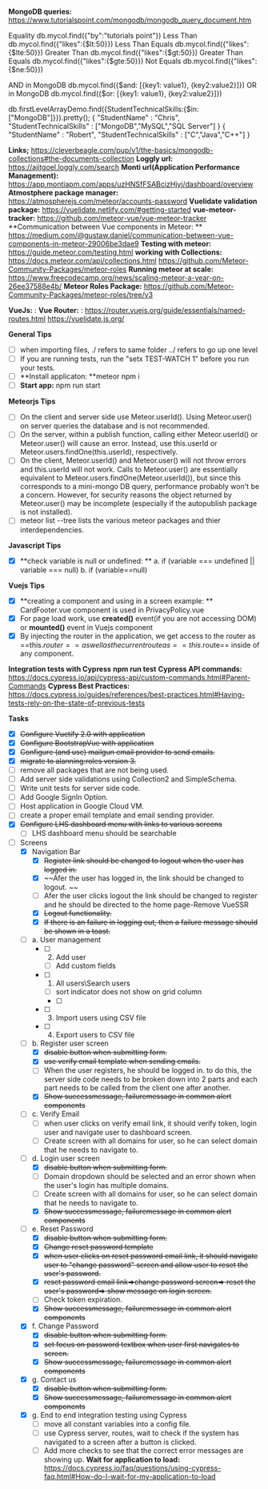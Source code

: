 
**MongoDB queries:** https://www.tutorialspoint.com/mongodb/mongodb_query_document.htm

Equality	        db.mycol.find({"by":"tutorials point"})
Less Than	        db.mycol.find({"likes":{$lt:50}})
Less Than Equals	db.mycol.find({"likes":{$lte:50}})
Greater Than	    db.mycol.find({"likes":{$gt:50}})
Greater Than Equals	db.mycol.find({"likes":{$gte:50}})
Not Equals          db.mycol.find({"likes":{$ne:50}})

AND in MongoDB      db.mycol.find({$and: [{key1: value1}, {key2:value2}]})
OR in MongoDB      db.mycol.find({$or: [{key1: value1}, {key2:value2}]})   

db.firstLevelArrayDemo.find({StudentTechnicalSkills:{$in:["MongoDB"]}}).pretty();
{
   "StudentName" : "Chris",
   "StudentTechnicalSkills" : ["MongoDB","MySQL","SQL Server"]
}
{
   "StudentName" : "Robert",
   "StudentTechnicalSkills" : ["C","Java","C++"]
}

**Links;**
https://cleverbeagle.com/pup/v1/the-basics/mongodb-collections#the-documents-collection
**Loggly url:** https://ajitgoel.loggly.com/search
**Monti url(Application Performance Management):** https://app.montiapm.com/apps/uzHNSfFSABcizHjyj/dashboard/overview
**Atmostphere package manager:** https://atmospherejs.com/meteor/accounts-password
**Vuelidate validation package:** https://vuelidate.netlify.com/#getting-started
**vue-meteor-tracker:** https://github.com/meteor-vue/vue-meteor-tracker
**Communication between Vue components in Meteor: ** https://medium.com/@gustaw.daniel/communication-between-vue-components-in-meteor-29006be3dae9
**Testing with meteor:** https://guide.meteor.com/testing.html
**working with Collections:** https://docs.meteor.com/api/collections.html
https://github.com/Meteor-Community-Packages/meteor-roles
**Running meteor at scale:** https://www.freecodecamp.org/news/scaling-meteor-a-year-on-26ee37588e4b/
**Meteor Roles Package:** https://github.com/Meteor-Community-Packages/meteor-roles/tree/v3

**VueJs:** : **Vue Router:** : https://router.vuejs.org/guide/essentials/named-routes.html
https://vuelidate.js.org/

**General Tips**
- [ ] when importing files,
   ./ refers to same folder
   ../ refers to go up one level
- [ ] If you are running tests, run the "setx TEST-WATCH 1" before you run your tests. 
- [ ] **Install applicaton: **meteor npm i
- [ ] **Start app:** npm run start

**Meteorjs Tips**
- [ ] On the client and server side use Meteor.userId(). Using Meteor.user() on server queries the database and is not recommended.
- [ ] On the server, within a publish function, calling either Meteor.userId() or Meteor.user() will cause an error. Instead, use this.userId or Meteor.users.findOne(this.userId), respectively.
- [ ] On the client, Meteor.userId() and Meteor.user() will not throw errors and this.userId will not work. Calls to Meteor.user() are essentially equivalent to Meteor.users.findOne(Meteor.userId()), but since this corresponds to a mini-mongo DB query, performance probably won't be a concern. However, for security reasons the object returned by Meteor.user() may be incomplete (especially if the autopublish package is not installed).
- [ ] meteor list --tree lists the various meteor packages and thier interdependencies. 

**Javascript Tips**
- [x] **check variable is null or undefined: **
a. if (variable === undefined || variable === null) 
b. if (variable==null) 

**Vuejs Tips**
- [x] **creating a component and using in a screen example: ** CardFooter.vue component is used in PrivacyPolicy.vue
- [x] For page load work, use **created()** event(if you are not accessing DOM) or **mounted()** event in Vuejs component
- [x] By injecting the router in the application, we get access to the router as ==this.$router== as well as the current route as ==this.$route== inside of any component.

**Integration tests with Cypress**
**npm run test**
**Cypress API commands:** https://docs.cypress.io/api/cypress-api/custom-commands.html#Parent-Commands
**Cypress Best Practices:** https://docs.cypress.io/guides/references/best-practices.html#Having-tests-rely-on-the-state-of-previous-tests

**Tasks**

- [x] ~~Configure Vuetify 2.0 with application~~
- [x] ~~Configure BootstrapVue with application~~
- [x] ~~Configure (and use) mailgun email provider to send emails.~~
- [x] ~~migrate to alanning:roles version 3.~~
- [ ] remove all packages that are not being used.
- [ ] Add server side validations using Collection2 and SimpleSchema.
- [ ] Write unit tests for server side code.
- [ ] Add Google SignIn Option.
- [ ] Host application in Google Cloud VM.
- [ ] create a proper email template and email sending provider.
- [x] ~~Configure LHS dashboard menu with links to various screens~~
	- [ ] LHS dashboard menu should be searchable
- [ ] Screens
	- [x] Navigation Bar
		- [x] ~~Register link should be changed to logout when the user has logged in.~~
		- [x] ~~Afer the user has logged in, the link should be changed to logout. ~~
		- [ ] Afer the user clicks logout the link should be changed to register and he should be directed to the home page-Remove VueSSR 
		- [x] ~~Logout functionality.~~
		- [x] ~~If there is an failure in logging out, then a failure message should be shown in a toast.~~
	- [ ] a. User management
		- [ ] 2. Add user
			- [ ] Add custom fields
		- [ ] 1. All users\Search users
			- [ ] sort indicator does not show on grid column
			- [ ] 
		- [ ] 3. Import users using CSV file
		- [ ] 4. Export users to CSV file
	- [ ] b. Register user screen
		- [x] ~~disable button when submitting form.~~
		- [x] ~~use verify email template when sending emails.~~
		- [ ] When the user registers, he should be logged in. to do this, the server side code needs to be broken down into 2 parts and each part needs to be called from the client one after another.
		- [x] ~~Show successmessage, failuremessage in common alert components~~
	- [ ] c. Verify Email
		- [ ] when user clicks on verify email link, it should verify token, login user and navigate user to dashboard screen.
		- [ ] Create screen with all domains for user, so he can select domain that he needs to navigate to.
	- [ ] d. Login user screen
		- [x] ~~disable button when submitting form.~~
		- [ ] Domain dropdown should be selected and an error shown when the user's login has multiple domains.
		- [ ] Create screen with all domains for user, so he can select domain that he needs to navigate to.
		- [x] ~~Show successmessage, failuremessage in common alert components~~
	- [ ] e. Reset Password
		- [x] ~~disable button when submitting form.~~
		- [x] ~~Change reset password template~~
		- [x] ~~when user clicks on reset password email link, it should navigate user to "change password" screen and allow user to reset the user's password.~~
		- [x] ~~reset password email link=>change password screen=> reset the user's password=> show message on login screen.~~
		- [ ] Check token expiration.
		- [x] ~~Show successmessage, failuremessage in common alert components~~
	- [x] f. Change Password
		- [x] ~~disable button when submitting form.~~
		- [x] ~~set focus on password textbox when user first navigates to screen.~~
		- [x] ~~Show successmessage, failuremessage in common alert components~~
	- [x] g. Contact us
		- [x] ~~disable button when submitting form.~~
		- [x] ~~Show successmessage, failuremessage in common alert components~~
	- [x] g. End to end integration testing using Cypress
		- [ ] move all constant variables into a config file.
		- [ ] use Cypress server, routes, wait to check if the system has navigated to a screen after a button is clicked.
		- [ ] Add more checks to see that the correct error messages are showing up.
**Wait for application to load:** https://docs.cypress.io/faq/questions/using-cypress-faq.html#How-do-I-wait-for-my-application-to-load